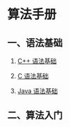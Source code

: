 # 算法手册

## 一、语法基础

1. [C++ 语法基础](./C++/)

2. [C 语法基础](https://s.54benniao.com/ttib02b)

3. [Java 语法基础](https://s.54benniao.com/ttf3itv20)

## 二、算法入门